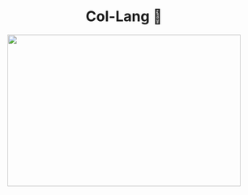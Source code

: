 # <center> Col-Lang 💩 </center>

<p align="center">
  <img width="460" height="300" src="https://raw.githubusercontent.com/NikolayDevGifaby/col/master/col/Untitled.png">
</p>
